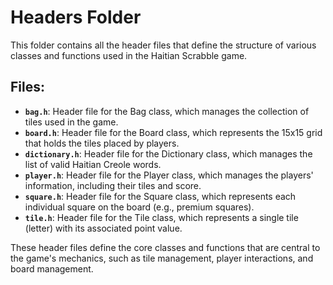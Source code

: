 # Headers Folder

This folder contains all the header files that define the structure of various classes and functions used in the Haitian Scrabble game.

## Files:

- **`bag.h`**: Header file for the Bag class, which manages the collection of tiles used in the game.
- **`board.h`**: Header file for the Board class, which represents the 15x15 grid that holds the tiles placed by players.
- **`dictionary.h`**: Header file for the Dictionary class, which manages the list of valid Haitian Creole words.
- **`player.h`**: Header file for the Player class, which manages the players' information, including their tiles and score.
- **`square.h`**: Header file for the Square class, which represents each individual square on the board (e.g., premium squares).
- **`tile.h`**: Header file for the Tile class, which represents a single tile (letter) with its associated point value.

These header files define the core classes and functions that are central to the game's mechanics, such as tile management, player interactions, and board management.